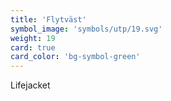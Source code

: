 ```yaml
---
title: 'Flytväst'
symbol_image: 'symbols/utp/19.svg'
weight: 19
card: true
card_color: 'bg-symbol-green'
---
```


Lifejacket
